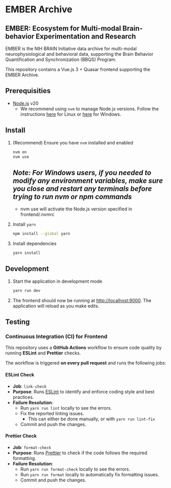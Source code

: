 # EMBER Archive

## EMBER: Ecosystem for Multi-modal Brain-behavior Experimentation and Research

EMBER is the NIH BRAIN Initiative data archive for multi-modal neurophysiological and behavioral data, supporting the Brain Behavior Quantification and Synchronization (BBQS) Program.

This repository contains a Vue.js 3 + Quasar frontend supporting the EMBER Archive.

## Prerequisities

- [Node.js](https://nodejs.org/en) v20
  - We recommend using `nvm` to manage Node.js versions. Follow the instructions [here](https://github.com/nvm-sh/nvm) for Linux or [here](https://github.com/coreybutler/nvm-windows) for Windows.

## Install

1. (Recommend) Ensure you have `nvm` installed and enabled

    ```bash
    nvm on
    nvm use
    ```

    ## _Note: For Windows users, if you needed to modify any environment variables, make sure you close and restart any terminals before trying to run nvm or npm commands_

    - nvm use will activate the Node.js version specified in frontend/.nvmrc

1. Install `yarn`

    ```bash
    npm install --global yarn
    ```

1. Install dependencies

    ```bash
    yarn install
    ```

## Development

1. Start the application in development mode

    ```bash
    yarn run dev
    ```

1. The frontend should now be running at [http://localhost:9000](). The application will reload as you make edits.

## Testing

### Continuous Integration (CI) for Frontend

This repository uses a **GitHub Actions** workflow to ensure code quality by running **ESLint** and **Prettier** checks.

The workflow is triggered **on every pull request** and runs the following jobs:

#### ESLint Check

- **Job**: `link-check`
- **Purpose**: Runs [ESLint](https://eslint.org/) to identify and enforce coding style and best practices.
- **Failure Resolution**:
    - Run `yarn run lint` locally to see the errors.
    - Fix the reported linting issues.
        - This can either be done manually, or with `yarn run lint-fix`
    - Commit and push the changes.

#### Prettier Check

- **Job**: `format-check`
- **Purpose**: Runs [Prettier](https://prettier.io/) to check if the code follows the required formatting.
- **Failure Resolution**:
    - Run `yarn run format-check` locally to see the errors.
    - Run `yarn run format` locally to automatically fix formatting issues.
    - Commit and push the changes.
